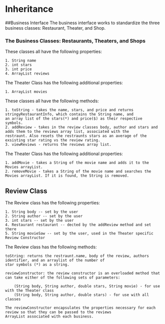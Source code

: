# Inheritance 

##Business Interface 
  The business interface works to standardize the three business classes: Restaurant, Theater, and Shop. 

### The Business Classes: Restaurants, Theaters, and Shops 

These classes all have the following properties:
 
    1. String name
    2. int stars
    3. int price 
    4. ArrayList reviews 

The Theater Class has the following additional properties: 
    
    1. ArrayList movies
    
These classes all have the following methods: 

    1. toString - takes the name, stars, and price and returns stringyRestaurantInfo, which contains the String name, and
    an array list of the stars(*) and price($) as their respective symbols. 
    2. addReview - takes in the review classes body, author and stars and adds them to the reviews array list, associated with the 
    restraunt. Also resets the restraunts stars as an average of the exsisting star rating vs the review rating. 
    3. viewReviews - returns the reviews array list. 
    
The Theater Class has the following additional properties: 

    1. addMovie - takes a String of the movie name and adds it to the Movies arrayList. 
    2. removeMovie - takes a String of the movie name and searches the Movies arrayList. If it is found, the String is removed.
    
    
## Review Class

The Review class has the following properties: 

    1. String body -- set by the user
    2. String author -- set by the user
    3. int stars -- set by the user
    4. Restaurant restaurant -- dected by the addReview method and set there
    5. String movieSaw -- set by the user, used in the Theater specific Review Constructor
    
The Review class has the following methods: 

    toString: returns the restraunt.name, body of the review, authors identifier, and an arraylist of the number of 
    star symbols (*) as a string. 
    
    reviewConstructor: the review constructor is an overloaded method that can take either of the following sets of parameters: 
        
        (String body, String author, double stars, String movie) - for use with the Theater class
        (String body, String author, double stars) - for use with all classes 
        
    The reviewConstructor encapsulates the properties necessary for each review so that they can be passed to the reviews 
    ArrayList associated with each business. 